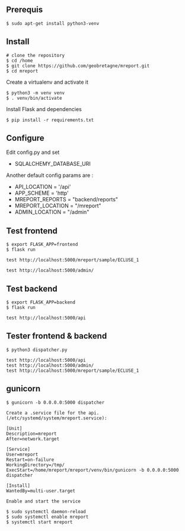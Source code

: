 Prerequis
----------

    $ sudo apt-get install python3-venv


Install
---------

    # clone the repository
    $ cd /home
    $ git clone https://github.com/geobretagne/mreport.git
    $ cd mreport


Create a virtualenv and activate it

    $ python3 -m venv venv
    $ . venv/bin/activate


Install Flask and dependencies

    $ pip install -r requirements.txt



Configure
---------

Edit config.py and set

 * SQLALCHEMY_DATABASE_URI

Another default config params are :

 * API_LOCATION = '/api'
 * APP_SCHEME = 'http'
 * MREPORT_REPORTS = "backend/reports"
 * MREPORT_LOCATION = "/mreport"
 * ADMIN_LOCATION = "/admin"




Test frontend
--------------

    $ export FLASK_APP=frontend
    $ flask run

    test http://localhost:5000/mreport/sample/ECLUSE_1

    test http://localhost:5000/admin/

Test backend
--------------

    $ export FLASK_APP=backend
    $ flask run

    test http://localhost:5000/api



Tester frontend & backend
--------------------------

    $ python3 dispatcher.py

    test http://localhost:5000/api
    test http://localhost:5000/admin/
    test http://localhost:5000/mreport/sample/ECLUSE_1


gunicorn
--------


    $ gunicorn -b 0.0.0.0:5000 dispatcher

 ```Create a .service file for the api. (/etc/systemd/system/mreport.service):```

```
[Unit]
Description=mreport
After=network.target

[Service]
User=mreport
Restart=on-failure
WorkingDirectory=/tmp/
ExecStart=/home/mreport/mreport/venv/bin/gunicorn -b 0.0.0.0:5000 dispatcher

[Install]
WantedBy=multi-user.target
```


```Enable and start the service```

    $ sudo systemctl daemon-reload
    $ sudo systemctl enable mreport
    $ systemctl start mreport
